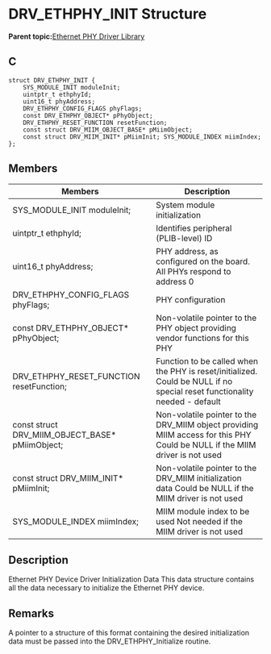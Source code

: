 # DRV\_ETHPHY\_INIT Structure

**Parent topic:**[Ethernet PHY Driver Library](GUID-F4DF749A-0F8C-4482-8661-C005A0BE0CF4.md)

## C

```
struct DRV_ETHPHY_INIT { 
    SYS_MODULE_INIT moduleInit; 
    uintptr_t ethphyId; 
    uint16_t phyAddress; 
    DRV_ETHPHY_CONFIG_FLAGS phyFlags; 
    const DRV_ETHPHY_OBJECT* pPhyObject; 
    DRV_ETHPHY_RESET_FUNCTION resetFunction; 
    const struct DRV_MIIM_OBJECT_BASE* pMiimObject; 
    const struct DRV_MIIM_INIT* pMiimInit; SYS_MODULE_INDEX miimIndex; 
}; 
```

## Members

|Members|Description|
|-------|-----------|
|SYS\_MODULE\_INIT moduleInit;|System module initialization|
|uintptr\_t ethphyId;|Identifies peripheral \(PLIB-level\) ID|
|uint16\_t phyAddress;|PHY address, as configured on the board. All PHYs respond to address 0|
|DRV\_ETHPHY\_CONFIG\_FLAGS phyFlags;|PHY configuration|
|const DRV\_ETHPHY\_OBJECT\* pPhyObject;|Non-volatile pointer to the PHY object providing vendor functions for this PHY|
|DRV\_ETHPHY\_RESET\_FUNCTION resetFunction;|Function to be called when the PHY is reset/initialized. Could be NULL if no special reset functionality needed - default|
|const struct DRV\_MIIM\_OBJECT\_BASE\* pMiimObject;|Non-volatile pointer to the DRV\_MIIM object providing MIIM access for this PHY Could be NULL if the MIIM driver is not used|
|const struct DRV\_MIIM\_INIT\* pMiimInit;|Non-volatile pointer to the DRV\_MIIM initialization data Could be NULL if the MIIM driver is not used|
|SYS\_MODULE\_INDEX miimIndex;|MIIM module index to be used Not needed if the MIIM driver is not used|

## Description

Ethernet PHY Device Driver Initialization Data This data structure contains all the data necessary to initialize the Ethernet PHY device.

## Remarks

A pointer to a structure of this format containing the desired initialization data must be passed into the DRV\_ETHPHY\_Initialize routine.

